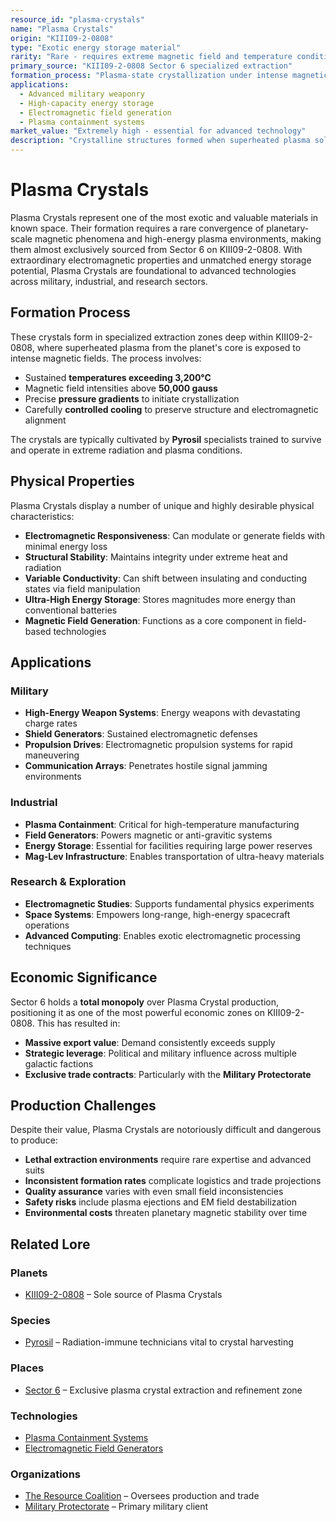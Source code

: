 ```yaml
---
resource_id: "plasma-crystals"
name: "Plasma Crystals"
origin: "KIII09-2-0808"
type: "Exotic energy storage material"
rarity: "Rare - requires extreme magnetic field and temperature conditions"
primary_source: "KIII09-2-0808 Sector 6 specialized extraction"
formation_process: "Plasma-state crystallization under intense magnetic field exposure"
applications:
  - Advanced military weaponry
  - High-capacity energy storage
  - Electromagnetic field generation
  - Plasma containment systems
market_value: "Extremely high - essential for advanced technology"
description: "Crystalline structures formed when superheated plasma solidifies under intense magnetic field conditions, creating materials with extraordinary electromagnetic properties."
---
```


# Plasma Crystals

Plasma Crystals represent one of the most exotic and valuable materials in known space. Their formation requires a rare convergence of planetary-scale magnetic phenomena and high-energy plasma environments, making them almost exclusively sourced from Sector 6 on KIII09-2-0808. With extraordinary electromagnetic properties and unmatched energy storage potential, Plasma Crystals are foundational to advanced technologies across military, industrial, and research sectors.

## Formation Process

These crystals form in specialized extraction zones deep within KIII09-2-0808, where superheated plasma from the planet's core is exposed to intense magnetic fields. The process involves:

- Sustained **temperatures exceeding 3,200°C**
- Magnetic field intensities above **50,000 gauss**
- Precise **pressure gradients** to initiate crystallization
- Carefully **controlled cooling** to preserve structure and electromagnetic alignment

The crystals are typically cultivated by **Pyrosil** specialists trained to survive and operate in extreme radiation and plasma conditions.

## Physical Properties

Plasma Crystals display a number of unique and highly desirable physical characteristics:

- **Electromagnetic Responsiveness**: Can modulate or generate fields with minimal energy loss
- **Structural Stability**: Maintains integrity under extreme heat and radiation
- **Variable Conductivity**: Can shift between insulating and conducting states via field manipulation
- **Ultra-High Energy Storage**: Stores magnitudes more energy than conventional batteries
- **Magnetic Field Generation**: Functions as a core component in field-based technologies

## Applications

### Military

- **High-Energy Weapon Systems**: Energy weapons with devastating charge rates
- **Shield Generators**: Sustained electromagnetic defenses
- **Propulsion Drives**: Electromagnetic propulsion systems for rapid maneuvering
- **Communication Arrays**: Penetrates hostile signal jamming environments

### Industrial

- **Plasma Containment**: Critical for high-temperature manufacturing
- **Field Generators**: Powers magnetic or anti-gravitic systems
- **Energy Storage**: Essential for facilities requiring large power reserves
- **Mag-Lev Infrastructure**: Enables transportation of ultra-heavy materials

### Research & Exploration

- **Electromagnetic Studies**: Supports fundamental physics experiments
- **Space Systems**: Empowers long-range, high-energy spacecraft operations
- **Advanced Computing**: Enables exotic electromagnetic processing techniques

## Economic Significance

Sector 6 holds a **total monopoly** over Plasma Crystal production, positioning it as one of the most powerful economic zones on KIII09-2-0808. This has resulted in:

- **Massive export value**: Demand consistently exceeds supply
- **Strategic leverage**: Political and military influence across multiple galactic factions
- **Exclusive trade contracts**: Particularly with the **Military Protectorate**

## Production Challenges

Despite their value, Plasma Crystals are notoriously difficult and dangerous to produce:

- **Lethal extraction environments** require rare expertise and advanced suits
- **Inconsistent formation rates** complicate logistics and trade projections
- **Quality assurance** varies with even small field inconsistencies
- **Safety risks** include plasma ejections and EM field destabilization
- **Environmental costs** threaten planetary magnetic stability over time

## Related Lore

### Planets
- [KIII09-2-0808](/planets/kiii09-2-0808) – Sole source of Plasma Crystals

### Species
- [Pyrosil](/species/pyrosil) – Radiation-immune technicians vital to crystal harvesting

### Places
- [Sector 6](/places/sector_6) – Exclusive plasma crystal extraction and refinement zone

### Technologies
- [Plasma Containment Systems](/technologies/plasma_containment)
- [Electromagnetic Field Generators](/technologies/em_field_generators)

### Organizations
- [The Resource Coalition](/organizations/resource_coalition) – Oversees production and trade
- [Military Protectorate](/organizations/military_protectorate) – Primary military client
